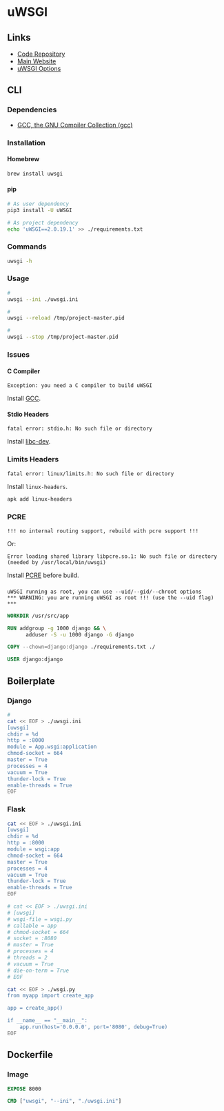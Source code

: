 # uWSGI

## Links

- [Code Repository](https://github.com/unbit/uwsgi)
- [Main Website](https://uwsgi-docs.readthedocs.io/en/latest/)
- [uWSGI Options](https://uwsgi-docs.readthedocs.io/en/latest/Options.html)

## CLI

### Dependencies

- [GCC, the GNU Compiler Collection (gcc)](/gcc.md)

### Installation

#### Homebrew

```sh
brew install uwsgi
```

#### pip

```sh
# As user dependency
pip3 install -U uWSGI

# As project dependency
echo 'uWSGI==2.0.19.1' >> ./requirements.txt
```

### Commands

```sh
uwsgi -h
```

### Usage

```sh
#
uwsgi --ini ./uwsgi.ini

#
uwsgi --reload /tmp/project-master.pid

#
uwsgi --stop /tmp/project-master.pid
```

### Issues

#### C Compiler

```log
Exception: you need a C compiler to build uWSGI
```

Install [GCC](/gcc.md).

#### Stdio Headers

```log
fatal error: stdio.h: No such file or directory
```

Install [libc-dev](/gcc.md).

### Limits Headers

```log
fatal error: linux/limits.h: No such file or directory
```

Install `linux-headers`.

```sh
apk add linux-headers
```

### PCRE

```log
!!! no internal routing support, rebuild with pcre support !!!
```

Or:

```log
Error loading shared library libpcre.so.1: No such file or directory (needed by /usr/local/bin/uwsgi)
```

Install [PCRE](/pcre.md) before build.

###

```log
uWSGI running as root, you can use --uid/--gid/--chroot options
*** WARNING: you are running uWSGI as root !!! (use the --uid flag) ***
```

```Dockerfile
WORKDIR /usr/src/app

RUN addgroup -g 1000 django && \
      adduser -S -u 1000 django -G django

COPY --chown=django:django ./requirements.txt ./

USER django:django
```

## Boilerplate

### Django

```sh
#
cat << EOF > ./uwsgi.ini
[uwsgi]
chdir = %d
http = :8000
module = App.wsgi:application
chmod-socket = 664
master = True
processes = 4
vacuum = True
thunder-lock = True
enable-threads = True
EOF
```

### Flask

```sh
cat << EOF > ./uwsgi.ini
[uwsgi]
chdir = %d
http = :8000
module = wsgi:app
chmod-socket = 664
master = True
processes = 4
vacuum = True
thunder-lock = True
enable-threads = True
EOF

# cat << EOF > ./uwsgi.ini
# [uwsgi]
# wsgi-file = wsgi.py
# callable = app
# chmod-socket = 664
# socket = :8080
# master = True
# processes = 4
# threads = 2
# vacuum = True
# die-on-term = True
# EOF
```

```sh
cat << EOF > ./wsgi.py
from myapp import create_app

app = create_app()

if __name__ == "__main__":
    app.run(host='0.0.0.0', port='8080', debug=True)
EOF
```

## Dockerfile

### Image

```Dockerfile
EXPOSE 8000

CMD ["uwsgi", "--ini", "./uwsgi.ini"]
```
